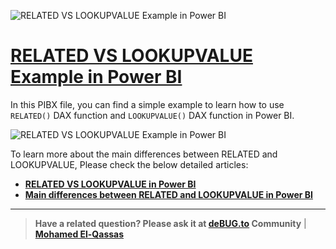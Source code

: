 ![RELATED VS LOOKUPVALUE Example in Power BI](https://user-images.githubusercontent.com/49816567/118350682-cfa33680-b560-11eb-82f1-c8d47da67aeb.png)



# [RELATED VS LOOKUPVALUE Example in Power BI](https://devoworx.net/power-bi-related-vs-lookupvalue-dax/)

In this PIBX file, you can find a simple example to learn how to use `RELATED()` DAX function and `LOOKUPVALUE()` DAX function in Power BI.

![RELATED VS LOOKUPVALUE Example in Power BI](https://devoworx.net/wp-content/uploads/2021/05/Lookupvalue-vs-related-comparison-in-Power-BI.png)

  
To learn more about the main differences between RELATED and LOOKUPVALUE, Please check the below detailed articles:

- **[RELATED VS LOOKUPVALUE in Power BI](https://devoworx.net/power-bi-related-vs-lookupvalue-dax/)**
- **[Main differences between RELATED and LOOKUPVALUE in Power BI](https://debug.to/1557/related-vs-lookupvalue-in-power-bi)**


--------------
> **Have a related question? Please ask it at [deBUG.to](https://deBUG.to) Community** | **[Mohamed El-Qassas](https://devoworx.com)**
